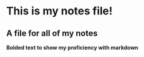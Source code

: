 # This is my notes file!

## A file for all of my notes

**Bolded text to show my proficiency with markdown**
